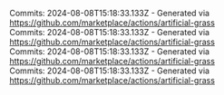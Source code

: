 Commits: 2024-08-08T15:18:33.133Z - Generated via https://github.com/marketplace/actions/artificial-grass
<br>
Commits: 2024-08-08T15:18:33.133Z - Generated via https://github.com/marketplace/actions/artificial-grass
<br>
Commits: 2024-08-08T15:18:33.133Z - Generated via https://github.com/marketplace/actions/artificial-grass
<br>
Commits: 2024-08-08T15:18:33.133Z - Generated via https://github.com/marketplace/actions/artificial-grass
<br>
